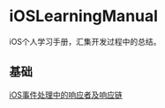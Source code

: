 # iOSLearningManual
iOS个人学习手册，汇集开发过程中的总结。

## 基础

[iOS事件处理中的响应者及响应链](https://github.com/PhoenixiOSer/iOSLearningManual/blob/master/%E5%9F%BA%E7%A1%80%EF%BC%88Base%EF%BC%89/iOS%E4%BA%8B%E4%BB%B6%E5%A4%84%E7%90%86%E4%B8%AD%E7%9A%84%E5%93%8D%E5%BA%94%E8%80%85%E5%8F%8A%E5%93%8D%E5%BA%94%E9%93%BE.md)
